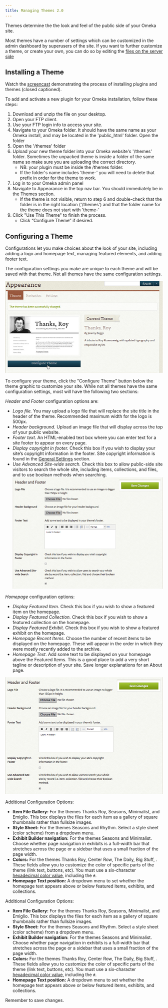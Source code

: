 ```yaml
---
title: Managing Themes 2.0
---
```

Themes determine the the look and feel of the public side of your Omeka site.

Most themes have a number of settings which can be customized in the admin dashboard by superusers of the site. If you want to further customize a theme, or create your own, you can do so by editing the [files on the server side](https://omeka.readthedocs.io/en/latest/Tutorials/index.html#public-themes)

Installing a Theme
-----------------------------------------------------------------
Watch the [screencast](https://vimeo.com/153819886) demonstrating the process of installing plugins and themes (closed captioned).

To add and activate a new plugin for your Omeka installation, follow these steps:
1.  Download and unzip the file on your desktop.
2.  Open your FTP client.
3.  Use your FTP login info to access your site.
4.  Navigate to your Omeka folder. It should have the same name as your Omeka install, and may be located in the 'public_html' folder. Open the folder
5.  Open the '/themes' folder
6.  Upload your new theme folder into your Omeka website's '/themes' folder. Sometimes the unpacked theme is inside a folder of the same name so make sure you are uploading the correct directory.
    - NB: your plugin must be inside the /themes folder.
    - If the folder's name includes 'theme-' you will need to delete that prefix in order for the theme to work.
7.  Log in to your Omeka admin panel
8.  Navigate to Appearance in the top nav bar. You should immediately be in the Themes section.
       - If the theme is not visible, return to step 6 and double-check that the folder is in the right location ('/themes') and that the folder name for the theme does not start with 'theme-'
9.  Click "Use This Theme" to finish the process.
    - Click “Configure Theme” if desired.

Configuring a Theme
----------------------------------------------------------------
Configurations let you make choices about the look of your site,
including adding a logo and homepage text, managing featured elements, and adding footer text. 

The configuration settings you make are unique to each theme and will be saved with that theme. Not all themes have the same configuration settings. 

![In image, mouse is hovering over the configure button for a theme](/doc_files/Themeconfigureclick.png)

To configure your theme, click the "Configure Theme" button below the theme graphic to customize your site. While not all themes have the same configuration settings, most will have the following two sections: 

*Header and Footer* configuration options are:
- *Logo file.* You may upload a logo file that will replace the site title in the header of the theme. Recommended maximum width for the logo is 500px.
- *Header background.* Upload an image file that will display across the top of your public website.
- *Footer text.* An HTML-enabled text box where you can enter text for a site footer to appear on every page. 
- *Display copyright in footer.*  Check this box if you wish to display your site’s copyright information in the footer. Site copyright information is found in the [General Settings](/Managing_General_Settings_2.md) section.
- *Use Advanced Site-wide search.* Check this box to allow public-side site visitors to search the whole site, including items, collections, and files, and to use boolean methods when searching.
![Header and footer configuration options](/docs/doc_files/themeHFConfig.png)

*Homepage* configuration options:
- *Display Featured Item.* Check this box if you wish to show a featured item on the homepage.
- *Display Featured Collection.* Check this box if you wish to show a featured collection on the homepage.
- *Display Featured Exhibit.* Check this box if you wish to show a featured exhibit on the homepage.
- *Homepage Recent Items.* Choose the number of recent items to be displayed on the homepage. These will appear in the order in which they were mostly recently added to the archive.
-   *Homepage Text*. Add some text to be displayed on your homepage above the Featured Items. This is a good place to add a very short tagline or description of your site. Save longer explanations for an About page.

![Homepage configuration options](/docs/doc_files/themeHFConfig.png)

Additional Configuration Options:

* **Item File Gallery:** For the themes Thanks Roy, Seasons, Minimalist, and Emiglio. This box displays the files for each item as a gallery of square thumbnails rather than fullsize images. 
* **Style Sheet:** For the themes Seasons and Rhythm. Select a style sheet (color scheme) from a dropdown menu.
* **Exhibit Builder navigation:** For the themes Seasons and Minimalist. Choose whether page navigation in exhibits is a full-width bar that stretches across the page or a sidebar that uses a small fraction of the page width.
* **Colors:** For the themes Thanks Roy, Center Row, The Daily, Big Stuff, . These fields allow you to customize the color of specific parts of the theme (link text, buttons, etc). You must use a six-character [hexadecimal color value](https://www.w3schools.com/colors/default.asp), including the `#`. 
* **Homepage Text position:** A dropdown menu to set whether the homepage text appears above or below featured items, exhibits, and collections.

Additional Configuration Options:

* **Item File Gallery:** For the themes Thanks Roy, Seasons, Minimalist, and Emiglio. This box displays the files for each item as a gallery of square thumbnails rather than fullsize images. 
* **Style Sheet:** For the themes Seasons and Rhythm. Select a style sheet (color scheme) from a dropdown menu.
* **Exhibit Builder navigation:** For the themes Seasons and Minimalist. Choose whether page navigation in exhibits is a full-width bar that stretches across the page or a sidebar that uses a small fraction of the page width.
* **Colors:** For the themes Thanks Roy, Center Row, The Daily, Big Stuff, . These fields allow you to customize the color of specific parts of the theme (link text, buttons, etc). You must use a six-character [hexadecimal color value](https://www.w3schools.com/colors/default.asp), including the `#`. 
* **Homepage Text position:** A dropdown menu to set whether the homepage text appears above or below featured items, exhibits, and collections.

Remember to save changes.
